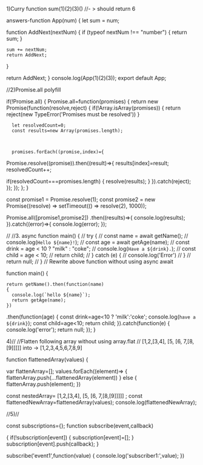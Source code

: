1)Curry function sum(1)(2)(3)()
//- &gt; should return 6

answers-function App(num) {
  let sum = num;

  function AddNext(nextNum) {
    if (typeof nextNum !== "number") {
      return sum;
    }

    sum += nextNum;
    return AddNext;
  }


  return AddNext;
}
console.log(App(1)(2)(3));
export default App;




//2)Promise.all polyfill

if(!Promise.all)
{
  Promise.all=function(promises)
  {
    return new Promise(function(resolve,reject)
    {
      if(!Array.isArray(promises))
      {
        return reject(new TypeError('Promises must be resolved'))
      }



      let resolvedCount=0;
      const results=new Array(promises.length);



      promises.forEach((promise,index)={
Promise.resolve((promise)).then((result)=>{
  results[index]=result;
  resolvedCount++;


  if(resolvedCount===promises.length)
  {
    resolve(results);
  }
}).catch(reject);
      });
    });
  };
}


const promise1 = Promise.resolve(1);
const promise2 = new Promise((resolve) => setTimeout(() => resolve(2), 1000));



Promise.all([promise1,promise2])
.then((results)=>{
  console.log(results);
}).catch((error)=>{
  console.log(error);
});





// //3. async function main() {
  // try {
  // const name = await getName();
  // console.log(`Hello ${name}!`);
  // const age = await getAge(name);
  // const drink = age &lt; 10 ? &quot;milk&quot; : &quot;coke&quot;;
  // console.log(`Have a ${drink}.`);
  // const child = age &lt; 10;
  // return child;
  // } catch (e) {
  // console.log(&#39;Error&#39;)
  // }
  // return null;
  // }
  // Rewrite above function without using async await



  function main()
  {

    return getName().then(function(name)
    {
      console.log(`hello ${name}`);
      return getAge(name);
    })
.then(function(age)
{
  const drink=age<10 ? 'milk':'coke';
  console.log(`have a ${drink}`);
  const child=age<10;
  return child;
}).catch(function(e)
{
  console.log('error');
  return null;
});
  }




  4)//
  //Flatten following array without using array.flat
// [1,2,[3,4], [5, [6, 7,[8,[9]]]]] into -&gt; [1,2,3,4,5,6,7,8,9]

function flattenedArray(values)
{


  var flattenArray=[];
  values.forEach((element)=>
  {
    flattenArray.push(...flattenedArray(element))
  } else {
    flattenArray.push(element);
  })

  const nestedArray= [1,2,[3,4], [5, [6, 7,[8,[9]]]]] ;
  const flattenedNewArray=flattenedArray(values);
  console.log(flattenedNewArray);



  //5)//


  const subscriptions={};
  function subscribe(event,callback)

{
  if(!subscription[event])
  {
    subscription[event]=[];
  }
  subscription[event].push(callback);
}







  subscribe('event1',function(value)
  {
    console.log('subscriber1:',value);
  })



